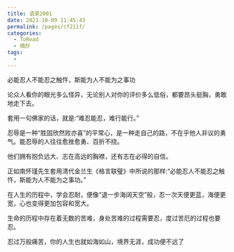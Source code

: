 ```yaml
---
title: 语录2001
date: 2021-10-09 11:45:43
permalink: /pages/cf211f/
categories:
  - ToRead
  - 摘抄
tags:
  - 
---
```

必能忍人不能忍之触忤，斯能为人不能为之事功 



论众人看你的眼光多么怪异，无论别人对你的评价多么低俗，都要昂头挺胸，勇敢地走下去。

 

套用一句佛家的话，就是:“难忍能忍，难行能行。”

 

忍辱是一种“胜固欣然败亦喜”的平常心，是一种走自己的路，不在乎他人非议的勇气。能忍辱的人往往愈挫愈勇、百折不挠。

 

他们拥有抱负远大、志在高远的胸襟，还有志在必得的自信。

 

正如南怀瑾先生套用清代金兰生《格言联璧》中所说的那样:“必能忍人不能忍之触忤，斯能为人不能为之事功。”

 

在人生的历程中，学会忍耐，便像“退一步海阔天空”般，忍一次天便更蓝，海便更宽，心也变得更加包容和宽大。

 

生命的历程中存在着无数的苦难，身处苦难的过程需要忍，度过苦厄的过程也要忍。

 

忍过万般痛苦，你的人生也就如海如山，境界无涯，成功便不远了